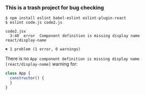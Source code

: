 ### This is a trash project for bug checking

    $ npm install eslint babel-eslint eslint-plugin-react
    $ eslint code.js code2.js

    code2.jsx
      3:40  error  Component definition is missing display name  react/display-name

    ✖ 1 problem (1 error, 0 warnings)

There is no `App component definition is missing display name [react/display-name]` warning for:

```javascript
class App {
  constructor() {
  }
}

```
